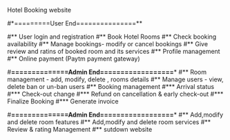  Hotel Booking website 

#*=========User End===============**

#** User login and registration
#** Book Hotel Rooms
#** Check booking availability 
#** Manage bookings- modify or cancel bookings
#** Give review and ratins of booked room and its services
#** Profile management 
#** Online payment (Paytm payment gateway)


#**==============Admin End==================***
#** Room management - add, modify, delete , rooms details
#** Manage users - view, delete ban or un-ban users
#** Booking management 
   #*** Arrival status
   #*** Check-out change
   #*** Refund on cancellation & early check-out 
   #*** Finalize Booking
   #*** Generate invoice


#**==============Admin End==================***
#** Add,modify and delete room features
#** Add,modify and delete room services
#** Review & rating Management 
#** sutdown website
